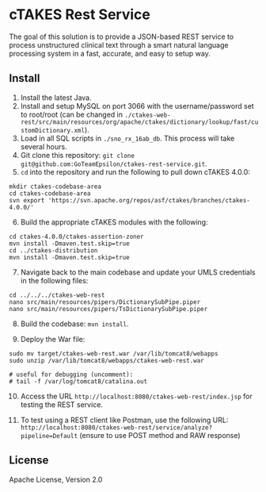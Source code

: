 # cTAKES Rest Service

The goal of this solution is to provide a JSON-based REST service to process unstructured clinical text through a smart natural language processing system in a fast, accurate, and easy to setup way.

## Install

1. Install the latest Java.
2. Install and setup MySQL on port 3066 with the username/password set to root/root (can be changed in `./ctakes-web-rest/src/main/resources/org/apache/ctakes/dictionary/lookup/fast/customDictionary.xml`).
3. Load in all SQL scripts in `./sno_rx_16ab_db`. This process will take several hours.
4. Git clone this repository: `git clone git@github.com:GoTeamEpsilon/ctakes-rest-service.git`.
5. `cd` into the repository and run the following to pull down cTAKES 4.0.0:

```
mkdir ctakes-codebase-area
cd ctakes-codebase-area
svn export 'https://svn.apache.org/repos/asf/ctakes/branches/ctakes-4.0.0/'
```

6. Build the appropriate cTAKES modules with the following:

```
cd ctakes-4.0.0/ctakes-assertion-zoner  
mvn install -Dmaven.test.skip=true
cd ../ctakes-distribution
mvn install -Dmaven.test.skip=true
```

7. Navigate back to the main codebase and update your UMLS credentials in the following files:
```
cd ../../../ctakes-web-rest
nano src/main/resources/pipers/DictionarySubPipe.piper
nano src/main/resources/pipers/TsDictionarySubPipe.piper
```

8. Build the codebase: `mvn install`.

9. Deploy the War file:

```
sudo mv target/ctakes-web-rest.war /var/lib/tomcat8/webapps
sudo unzip /var/lib/tomcat8/webapps/ctakes-web-rest.war

# useful for debugging (uncomment):
# tail -f /var/log/tomcat8/catalina.out
```

10. Access the URL `http://localhost:8080/ctakes-web-rest/index.jsp` for testing the REST service.

11. To test using a REST client like Postman, use the following URL: ` http://localhost:8080/ctakes-web-rest/service/analyze?pipeline=Default` (ensure to use POST method and RAW response)


## License

Apache License, Version 2.0
